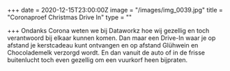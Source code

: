 +++
date = 2020-12-15T23:00:00Z
image = "/images/img_0039.jpg"
title = "Coronaproef Christmas Drive In"
type = ""

+++
Ondanks Corona weten we bij Dataworkz hoe wij gezellig en toch verantwoord bij elkaar kunnen komen. Dan maar een Drive-In waar je op afstand je kerstcadeau kunt ontvangen en op afstand Glühwein en Chocolademelk verzorgd wordt. En dan vanuit de auto of in de frisse buitenlucht toch even gezellig om een vuurkorf heen bijpraten.